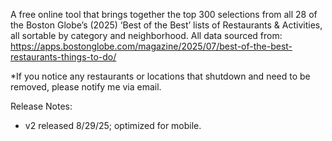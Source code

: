 A free online tool that brings together the top 300 selections from all 28 of the Boston Globe’s (2025) ‘Best of the Best’ lists of Restaurants & Activities, all sortable by category and neighborhood. 
All data sourced from: https://apps.bostonglobe.com/magazine/2025/07/best-of-the-best-restaurants-things-to-do/

*If you notice any restaurants or locations that shutdown and need to be removed, please notify me via email.

Release Notes:
- v2 released 8/29/25; optimized for mobile.

